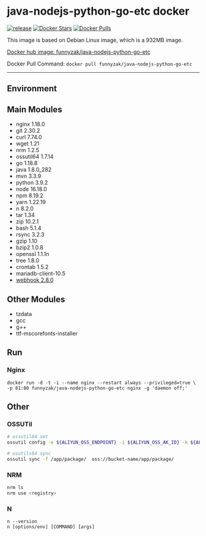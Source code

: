 # java-nodejs-python-go-etc docker

[![release](https://github.com/funnyzak/java-nodejs-python-go-etc-docker/actions/workflows/release.yml/badge.svg)](https://github.com/funnyzak/java-nodejs-python-go-etc/actions/workflows/release.yml)
[![Docker Stars](https://img.shields.io/docker/stars/funnyzak/java-nodejs-python-go-etc.svg?style=flat-square)](https://hub.docker.com/r/funnyzak/java-nodejs-python-go-etc/)
[![Docker Pulls](https://img.shields.io/docker/pulls/funnyzak/java-nodejs-python-go-etc.svg?style=flat-square)](https://hub.docker.com/r/funnyzak/java-nodejs-python-go-etc/)

This image is based on Debian Linux image, which is a 932MB image.

[Docker hub image: funnyzak/java-nodejs-python-go-etc](https://hub.docker.com/r/funnyzak/java-nodejs-python-go-etc)

Docker Pull Command: `docker pull funnyzak/java-nodejs-python-go-etc`

---

## Environment

## Main Modules

* nginx 1.18.0
* git 2.30.2
* curl 7.74.0
* wget 1.21
* nrm 1.2.5
* ossutil64 1.7.14
* go 1.18.8
* java 1.8.0_282
* mvn 3.3.9
* python 3.9.2
* node 16.18.0
* npm 8.19.2
* yarn 1.22.19
* n 8.2.0
* tar 1.34
* zip 10.2.1
* bash 5.1.4
* rsync 3.2.3
* gzip 1.10
* bzip2 1.0.8
* openssl 1.1.1n
* tree 1.8.0
* crontab 1.5.2
* mariadb-client-10.5
* [webhook 2.8.0](https://github.com/adnanh/webhook)

## Other Modules

* tzdata
* gcc
* g++
* ttf-mscorefonts-installer

## Run

### Nginx

```Docker
docker run -d -t -i --name nginx --restart always --privileged=true \
-p 81:80 funnyzak/java-nodejs-python-go-etc nginx -g 'daemon off;'
```

## Other

### OSSUTil

```bash
# ossutil64 set
ossutil config -e ${ALIYUN_OSS_ENDPOINT} -i ${ALIYUN_OSS_AK_ID} -k ${ALIYUN_OSS_AK_SID} -L CH

# osutils64 sync
ossutil sync -f /app/package/  oss://bucket-name/app/package/
```

### NRM

```bash
nrm ls
nrm use <registry>
```

### N

```
n --version
n [options/env] [COMMAND] [args]
```